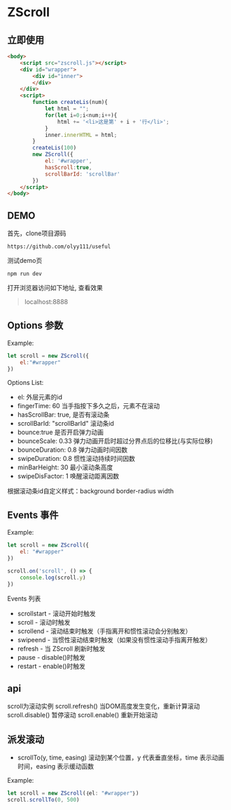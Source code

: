 ﻿# ZScroll

## 立即使用

```HTML
<body>
    <script src="zscroll.js"></script>
    <div id="wrapper">
        <div id="inner">
        </div>
    </div>
    <script>
        function createLis(num){
			let html = "";
			for(let i=0;i<num;i++){
				html += '<li>这是第' + i + '行</li>';
			}
			inner.innerHTML = html;
		}
        createLis(100)
        new ZScroll({
            el: '#wrapper',
            hasScroll:true,
            scrollBarId: 'scrollBar'
        })
    </script>
</body>

```

## DEMO

首先，clone项目源码

```shell
https://github.com/olyy111/useful
```

测试demo页

```shell
npm run dev
```

打开浏览器访问如下地址, 查看效果

> localhost:8888

## Options 参数

Example:

```javascript
let scroll = new ZScroll({
    el:"#wrapper"
})
```

Options List:

- el: 外层元素的id
- fingerTime: 60 当手指按下多久之后，元素不在滚动
- hasScrollBar: true, 是否有滚动条
- scrollBarId: "scrollBarId" 滚动条id
- bounce:true  是否开启弹力动画
- bounceScale: 0.33 弹力动画开启时超过分界点后的位移比(与实际位移)
- bounceDuration: 0.8 弹力动画时间因数
- swipeDuration: 0.8 惯性滚动持续时间因数
- minBarHeight: 30 最小滚动条高度
- swipeDisFactor: 1 唤醒滚动距离因数

根据滚动条id自定义样式：background border-radius width

## Events 事件

Example:

```javascript
let scroll = new ZScroll({
    el: "#wrapper"
})

scroll.on('scroll', () => {
    console.log(scroll.y)
})
```

Events 列表

- scrollstart - 滚动开始时触发
- scroll - 滚动时触发
- scrollend - 滚动结束时触发（手指离开和惯性滚动会分别触发）
- swipeend - 当惯性滚动结束时触发（如果没有惯性滚动手指离开触发）
- refresh - 当 ZScroll 刷新时触发
- pause - disable()时触发
- restart - enable()时触发
## api
scroll为滚动实例
scroll.refresh() 当DOM高度发生变化，重新计算滚动
scroll.disable() 暂停滚动
scroll.enable() 重新开始滚动

## 派发滚动

- scrollTo(y, time, easing) 滚动到某个位置，y 代表垂直坐标，time 表示动画时间，easing 表示缓动函数

Example:

```javascript
let scroll = new ZScroll(｛el: "#wrapper"｝)
scroll.scrollTo(0, 500)
```




